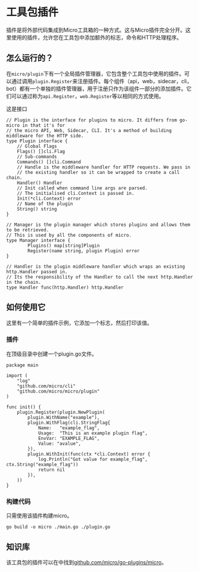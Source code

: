 # 工具包插件
插件是将外部代码集成到Micro工具箱的一种方式。这与Micro插件完全分开。这里使用的插件，允许您在工具包中添加额外的标志，命令和HTTP处理程序。

## 怎么运行的？
在`micro/plugin`下有一个全局插件管理器，它包含整个工具包中使用的插件。可以通过调用`plugin.Register`来注册插件。每个组件（api，web，sidecar，cli，bot）都有一个单独的插件管理器，用于注册只作为该组件一部分的添加插件。它们可以通过称为`api.Register`，`web.Register`等以相同的方式使用。

这是接口

```
// Plugin is the interface for plugins to micro. It differs from go-micro in that it's for
// the micro API, Web, Sidecar, CLI. It's a method of building middleware for the HTTP side.
type Plugin interface {
	// Global Flags
	Flags() []cli.Flag
	// Sub-commands
	Commands() []cli.Command
	// Handle is the middleware handler for HTTP requests. We pass in
	// the existing handler so it can be wrapped to create a call chain.
	Handler() Handler
	// Init called when command line args are parsed.
	// The initialised cli.Context is passed in.
	Init(*cli.Context) error
	// Name of the plugin
	String() string
}

// Manager is the plugin manager which stores plugins and allows them to be retrieved.
// This is used by all the components of micro.
type Manager interface {
        Plugins() map[string]Plugin
        Register(name string, plugin Plugin) error
}

// Handler is the plugin middleware handler which wraps an existing http.Handler passed in.
// Its the responsibility of the Handler to call the next http.Handler in the chain.
type Handler func(http.Handler) http.Handler
```

## 如何使用它
这里有一个简单的插件示例，它添加一个标志，然后打印该值。

### 插件
在顶级目录中创建一个plugin.go文件。

```
package main

import (
	"log"
	"github.com/micro/cli"
	"github.com/micro/micro/plugin"
)

func init() {
	plugin.Register(plugin.NewPlugin(
		plugin.WithName("example"),
		plugin.WithFlag(cli.StringFlag{
			Name:   "example_flag",
			Usage:  "This is an example plugin flag",
			EnvVar: "EXAMPLE_FLAG",
			Value: "avalue",
		}),
		plugin.WithInit(func(ctx *cli.Context) error {
			log.Println("Got value for example_flag", ctx.String("example_flag"))
			return nil
		}),
	))
}
```

### 构建代码
只需使用该插件构建micro。

```
go build -o micro ./main.go ./plugin.go
```

## 知识库
该工具包的插件可以在中找到[github.com/micro/go-plugins/micro](https://github.com/micro/go-plugins/tree/master/micro)。
